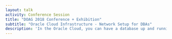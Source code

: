 ```yaml
---
layout: talk
activity: Conference Session
title: "DOAG 2018 Conference + Exhibition"
subtitle: "Oracle Cloud Infrastructure - Network Setup for DBAs"
description: 'In the Oracle Cloud, you can have a database up and running within minutes. However, why do you have to set up a network, before you can even think about installing databases?  The Cloud poses new challenges for DBAs: Suddenly, dealing with public and private networks, subnetting, routing and firewalls is becoming part of their daily routines.  This lecture connects general networking concepts with concrete configuration options in the Oracle Cloud.'
---
```

